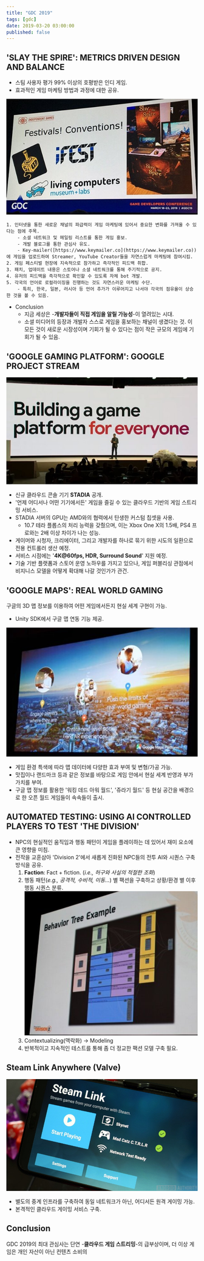 ```yaml
---
title: "GDC 2019"
tags: [gdc]
date: 2019-03-20 03:00:00
published: false
---
```


## 'SLAY THE SPIRE': METRICS DRIVEN DESIGN AND BALANCE
- 스팀 사용자 평가 99% 이상의 호평받은 인디 게임.
- 효과적인 게임 마케팅 방법과 과정에 대한 공유.

![Slay the Spire](../assets/images/slay-the-spire.png)

    1. 인터넷을 통한 새로운 채널의 파급력이 게임 마케팅에 있어서 중요한 변화를 가져올 수 있다는 점에 주목.
        - 소셜 네트워크 및 메일링 리스트를 통한 게임 홍보.
        - 개발 블로그를 통한 관심사 유도.
        - Key-mailer([https://www.keymailer.co](https://www.keymailer.co))에 게임을 업로드하여 Streamer, YouTube Creator들을 자연스럽게 마케팅에 참여시킴.
    2. 게임 페스티벌 현장에 지속적으로 참가하고 즉각적인 피드백 취합.
    3. 패치, 업데이트 내용은 스토어나 소셜 네트워크를 통해 주기적으로 공지.
    4. 유저의 피드백을 즉각적으로 확인할 수 있도록 자체 bot 개발.
    5. 각국의 언어로 로컬라이징을 진행하는 것도 자연스러운 마케팅 수단.
        - 특히, 한국, 일본, 러시아 등 언어 추가가 이루어지고 나서야 각국의 점유율이 상승한 것을 볼 수 있음.
- Conclusion
    - 지금 세상은 -**개발자들이 직접 게임을 알릴 가능성**-이 열려있는 시대.
    - 소셜 미디어의 등장과 개발자 스스로 게임을 홍보하는 채널이 생겼다는 것. 이 모든 것이 새로운 시장성이며 기회가 될 수 있다는 점이 작은 규모의 게임에 기회가 될 수 있음.


## 'GOOGLE GAMING PLATFORM': GOOGLE PROJECT STREAM
![STADIA](../assets/images/stadia-1.jpg)
- 신규 클라우드 콘솔 기기 **STADIA** 공개.
- '언제 어디서나 어떤 기기에서든' 게임을 즐길 수 있는 클라우드 기반의 게임 스트리밍 서비스.
- STADIA 서버의 GPU는 AMD와의 협력에서 탄생한 커스텀 칩셋을 사용.
    - 10.7 테라 플롭스의 처리 능력을 갖췄으며, 이는 Xbox One X의 1.5배, PS4 프로와는 2배 이상 차이가 나는 성능.
- 게이머와 시청자, 크리에이터, 그리고 개발자를 하나로 묶기 위한 시도의 일환으로 전용 컨트롤러 생산 예정.
- 서비스 시점에는 '**4K@60fps, HDR, Surround Sound**' 지원 예정.
- 기술 기반 플랫폼과 스토어 운영 노하우를 가지고 있으나, 게임 퍼블리싱 관점에서 비지니스 모델을 어떻게 확대해 나갈 것인가가 관건.


## 'GOOGLE MAPS': REAL WORLD GAMING
구글의 3D 맵 정보를 이용하여 어떤 게임에서든지 현실 세계 구현이 가능.
- Unity SDK에서 구글 맵 연동 기능 제공.

![Google Maps](../assets/images/google-map-real-world.png)
- 게임 환경 특색에 따라 맵 데이터에 다양한 효과 부여 및 변형/가공 가능.
- 맛집이나 랜드마크 등과 같은 정보를 바탕으로 게임 안에서 현실 세계 반영과 부가 가치를 부여.
- 구글 맵 정보를 활용한 '워킹 데드 아워 월드', '쥬라기 월드' 등 현실 공간을 배경으로 한 오픈 월드 게임들이 속속들이 출시.


## AUTOMATED TESTING: USING AI CONTROLLED PLAYERS TO TEST 'THE DIVISION'
- NPC의 현실적인 움직임과 행동 패턴이 게임을 플레이하는 데 있어서 재미 요소에 큰 영향을 미침.
- 전작을 교훈삼아 'Division 2'에서 새롭게 진화된 NPC들의 전투 AI와 시퀀스 구축 방식을 공유.
    1. **Faction**: Fact + fiction. (*i.e., 허구와 사실의 적절한 조화*)
    2. 행동 패턴(*e.g., 공격적, 수비적, 이동...*) 별 팩션을 구축하고 상황/환경 별 이후 행동 시퀀스 분류.
        ![Behavior Tree](../assets/images/faction-behavior-tree.png)
    3. Contextualizing(맥락화) -> Modeling
    4. 반복적이고 지속적인 테스트를 통해 좀 더 정교한 팩션 모델 구축 필요.


## Steam Link Anywhere (Valve)
![Steam Link](../assets/images/steam-link-anywhere.jpg)
- 별도의 중계 인프라를 구축하여 동일 네트워크가 아닌, 어디서든 원격 게이밍 가능.
- 본격적인 클라우드 게이밍 서비스 구축.


## Conclusion
GDC 2019의 최대 관심사는 단연 -**클라우드 게임 스트리밍**-의 급부상이며, 더 이상 게임은 개인 자산이 아닌 컨텐츠 소비의    